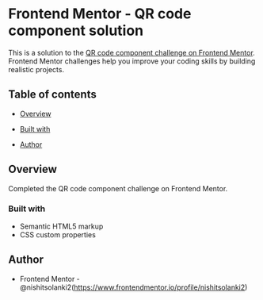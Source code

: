 # Frontend Mentor - QR code component solution

This is a solution to the [QR code component challenge on Frontend Mentor](https://www.frontendmentor.io/challenges/qr-code-component-iux_sIO_H). Frontend Mentor challenges help you improve your coding skills by building realistic projects. 

## Table of contents

- [Overview](#overview)

 - [Built with](#built-with)

- [Author](#author)


## Overview

Completed the QR code component challenge on Frontend Mentor.


### Built with

- Semantic HTML5 markup
- CSS custom properties


## Author

- Frontend Mentor - @nishitsolanki2(https://www.frontendmentor.io/profile/nishitsolanki2)
